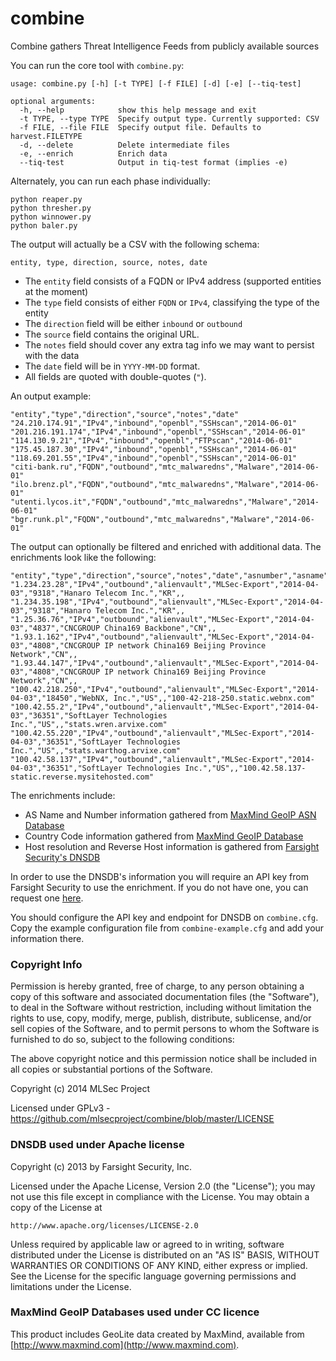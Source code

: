 combine
=======

Combine gathers Threat Intelligence Feeds from publicly available sources

You can run the core tool with `combine.py`:
```
usage: combine.py [-h] [-t TYPE] [-f FILE] [-d] [-e] [--tiq-test]

optional arguments:
  -h, --help            show this help message and exit
  -t TYPE, --type TYPE  Specify output type. Currently supported: CSV
  -f FILE, --file FILE  Specify output file. Defaults to harvest.FILETYPE
  -d, --delete          Delete intermediate files
  -e, --enrich          Enrich data
  --tiq-test            Output in tiq-test format (implies -e)
```

Alternately, you can run each phase individually:


````
python reaper.py
python thresher.py
python winnower.py
python baler.py
`````

The output will actually be a CSV with the following schema:
```
entity, type, direction, source, notes, date
```
- The `entity` field consists of a FQDN or IPv4 address (supported entities at the moment)
- The `type` field consists of either `FQDN` or `IPv4`, classifying the type of the entity
- The `direction` field will be either `inbound` or `outbound`
- The `source` field contains the original URL.
- The `notes` field should cover any extra tag info we may want to persist with the data
- The `date` field will be in `YYYY-MM-DD` format.
- All fields are quoted with double-quotes (`"`).

An output example:
```
"entity","type","direction","source","notes","date"
"24.210.174.91","IPv4","inbound","openbl","SSHscan","2014-06-01"
"201.216.191.174","IPv4","inbound","openbl","SSHscan","2014-06-01"
"114.130.9.21","IPv4","inbound","openbl","FTPscan","2014-06-01"
"175.45.187.30","IPv4","inbound","openbl","SSHscan","2014-06-01"
"118.69.201.55","IPv4","inbound","openbl","SSHscan","2014-06-01"
"citi-bank.ru","FQDN","outbound","mtc_malwaredns","Malware","2014-06-01"
"ilo.brenz.pl","FQDN","outbound","mtc_malwaredns","Malware","2014-06-01"
"utenti.lycos.it","FQDN","outbound","mtc_malwaredns","Malware","2014-06-01"
"bgr.runk.pl","FQDN","outbound","mtc_malwaredns","Malware","2014-06-01"
```

The output can optionally be filtered and enriched with additional data. The enrichments look like the following:
```
"entity","type","direction","source","notes","date","asnumber","asname","country","host","rhost"
"1.234.23.28","IPv4","outbound","alienvault","MLSec-Export","2014-04-03","9318","Hanaro Telecom Inc.","KR",,
"1.234.35.198","IPv4","outbound","alienvault","MLSec-Export","2014-04-03","9318","Hanaro Telecom Inc.","KR",,
"1.25.36.76","IPv4","outbound","alienvault","MLSec-Export","2014-04-03","4837","CNCGROUP China169 Backbone","CN",,
"1.93.1.162","IPv4","outbound","alienvault","MLSec-Export","2014-04-03","4808","CNCGROUP IP network China169 Beijing Province Network","CN",,
"1.93.44.147","IPv4","outbound","alienvault","MLSec-Export","2014-04-03","4808","CNCGROUP IP network China169 Beijing Province Network","CN",,
"100.42.218.250","IPv4","outbound","alienvault","MLSec-Export","2014-04-03","18450","WebNX, Inc.","US",,"100-42-218-250.static.webnx.com"
"100.42.55.2","IPv4","outbound","alienvault","MLSec-Export","2014-04-03","36351","SoftLayer Technologies Inc.","US",,"stats.wren.arvixe.com"
"100.42.55.220","IPv4","outbound","alienvault","MLSec-Export","2014-04-03","36351","SoftLayer Technologies Inc.","US",,"stats.warthog.arvixe.com"
"100.42.58.137","IPv4","outbound","alienvault","MLSec-Export","2014-04-03","36351","SoftLayer Technologies Inc.","US",,"100.42.58.137-static.reverse.mysitehosted.com"
```

The enrichments include:
* AS Name and Number information gathered from [MaxMind GeoIP ASN Database](http://dev.maxmind.com/geoip/legacy/geolite/)
* Country Code information gathered from [MaxMind GeoIP Database](http://dev.maxmind.com/geoip/legacy/geolite/)
* Host resolution and Reverse Host information is gathered from [Farsight Security's DNSDB](https://api.dnsdb.info/)

In order to use the DNSDB's information you will require an API key from Farsight Security to use the enrichment.
If you do not have one, you can request one [here](https://www.dnsdb.info/#Apply).

You should configure the API key and endpoint for DNSDB on `combine.cfg`. Copy the example configuration file from `combine-example.cfg` and add your information there.

### Copyright Info

Permission is hereby granted, free of charge, to any person obtaining a copy
of this software and associated documentation files (the "Software"), to deal
in the Software without restriction, including without limitation the rights
to use, copy, modify, merge, publish, distribute, sublicense, and/or sell
copies of the Software, and to permit persons to whom the Software is
furnished to do so, subject to the following conditions:

The above copyright notice and this permission notice shall be included in
all copies or substantial portions of the Software.

Copyright (c) 2014 MLSec Project

Licensed under GPLv3 - https://github.com/mlsecproject/combine/blob/master/LICENSE

### DNSDB used under Apache license

Copyright (c) 2013 by Farsight Security, Inc.

Licensed under the Apache License, Version 2.0 (the "License");
you may not use this file except in compliance with the License.
You may obtain a copy of the License at

	http://www.apache.org/licenses/LICENSE-2.0

Unless required by applicable law or agreed to in writing, software
distributed under the License is distributed on an "AS IS" BASIS,
WITHOUT WARRANTIES OR CONDITIONS OF ANY KIND, either express or implied.
See the License for the specific language governing permissions and
limitations under the License.

### MaxMind GeoIP Databases used under CC licence

This product includes GeoLite data created by MaxMind, available from
[http://www.maxmind.com](http://www.maxmind.com).
